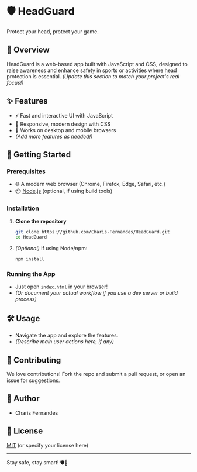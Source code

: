 # 🛡️ HeadGuard

Protect your head, protect your game. 

## 👀 Overview

HeadGuard is a web-based app built with JavaScript and CSS, designed to raise awareness and enhance safety in sports or activities where head protection is essential. *(Update this section to match your project's real focus!)*

## ✨ Features

- ⚡ Fast and interactive UI with JavaScript
- 🎨 Responsive, modern design with CSS
- 📱 Works on desktop and mobile browsers
- *(Add more features as needed!)*

## 🚀 Getting Started

### Prerequisites

- 🌐 A modern web browser (Chrome, Firefox, Edge, Safari, etc.)
- 📦 [Node.js](https://nodejs.org/) (optional, if using build tools)

### Installation

1. **Clone the repository**
   ```bash
   git clone https://github.com/Charis-Fernandes/HeadGuard.git
   cd HeadGuard
   ```
2. *(Optional)* If using Node/npm:
   ```bash
   npm install
   ```

### Running the App

- Just open `index.html` in your browser!  
- *(Or document your actual workflow if you use a dev server or build process)*

## 🛠️ Usage

- Navigate the app and explore the features.
- *(Describe main user actions here, if any)*

## 🤝 Contributing

We love contributions! Fork the repo and submit a pull request, or open an issue for suggestions.

## 👤 Author

- Charis Fernandes

## 📄 License

[MIT](LICENSE) (or specify your license here)

---

Stay safe, stay smart! 🛡️🧠
